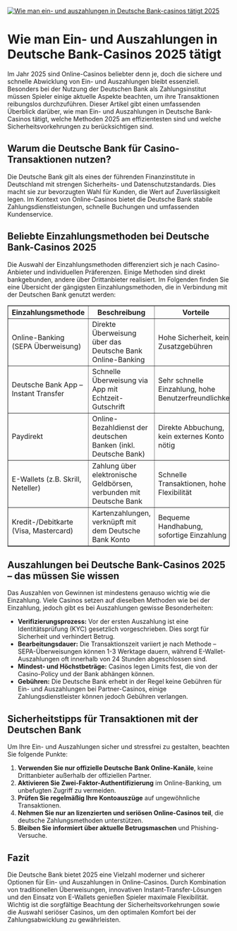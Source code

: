 [![Wie man ein- und auszahlungen in Deutsche Bank-casinos tätigt 2025](https://123-caf.pages.dev/gitsignup.png)](https://vrmoo.ru/Bt82HjjY)

<h1>Wie man Ein- und Auszahlungen in Deutsche Bank-Casinos 2025 tätigt</h1>  <p>Im Jahr 2025 sind Online-Casinos beliebter denn je, doch die sichere und schnelle Abwicklung von Ein- und Auszahlungen bleibt essenziell. Besonders bei der Nutzung der Deutschen Bank als Zahlungsinstitut müssen Spieler einige aktuelle Aspekte beachten, um ihre Transaktionen reibungslos durchzuführen. Dieser Artikel gibt einen umfassenden Überblick darüber, wie man Ein- und Auszahlungen in Deutsche Bank-Casinos tätigt, welche Methoden 2025 am effizientesten sind und welche Sicherheitsvorkehrungen zu berücksichtigen sind.</p>  <h2>Warum die Deutsche Bank für Casino-Transaktionen nutzen?</h2> <p>Die Deutsche Bank gilt als eines der führenden Finanzinstitute in Deutschland mit strengen Sicherheits- und Datenschutzstandards. Dies macht sie zur bevorzugten Wahl für Kunden, die Wert auf Zuverlässigkeit legen. Im Kontext von Online-Casinos bietet die Deutsche Bank stabile Zahlungsdienstleistungen, schnelle Buchungen und umfassenden Kundenservice.</p>  <h2>Beliebte Einzahlungsmethoden bei Deutsche Bank-Casinos 2025</h2> <p>Die Auswahl der Einzahlungsmethoden differenziert sich je nach Casino-Anbieter und individuellen Präferenzen. Einige Methoden sind direkt bankgebunden, andere über Drittanbieter realisiert. Im Folgenden finden Sie eine Übersicht der gängigsten Einzahlungsmethoden, die in Verbindung mit der Deutschen Bank genutzt werden:</p>  <table border="1" cellpadding="8" cellspacing="0" style="border-collapse: collapse; width: 100%;">   <thead>     <tr>       <th>Einzahlungsmethode</th>       <th>Beschreibung</th>       <th>Vorteile</th>       <th>Bearbeitungszeit</th>     </tr>   </thead>   <tbody>     <tr>       <td>Online-Banking (SEPA Überweisung)</td>       <td>Direkte Überweisung über das Deutsche Bank Online-Banking</td>       <td>Hohe Sicherheit, keine Zusatzgebühren</td>       <td>1-2 Werktage</td>     </tr>     <tr>       <td>Deutsche Bank App – Instant Transfer</td>       <td>Schnelle Überweisung via App mit Echtzeit-Gutschrift</td>       <td>Sehr schnelle Einzahlung, hohe Benutzerfreundlichkeit</td>       <td>Innerhalb von Minuten</td>     </tr>     <tr>       <td>Paydirekt</td>       <td>Online-Bezahldienst der deutschen Banken (inkl. Deutsche Bank)</td>       <td>Direkte Abbuchung, kein externes Konto nötig</td>       <td>In der Regel sofort</td>     </tr>     <tr>       <td>E-Wallets (z.B. Skrill, Neteller)</td>       <td>Zahlung über elektronische Geldbörsen, verbunden mit Deutsche Bank</td>       <td>Schnelle Transaktionen, hohe Flexibilität</td>       <td>Depending on wallet, meist innerhalb von Minuten</td>     </tr>     <tr>       <td>Kredit-/Debitkarte (Visa, Mastercard)</td>       <td>Kartenzahlungen, verknüpft mit dem Deutsche Bank Konto</td>       <td>Bequeme Handhabung, sofortige Einzahlung</td>       <td>Innerhalb von Sekunden</td>     </tr>   </tbody> </table>  <h2>Auszahlungen bei Deutsche Bank-Casinos 2025 – das müssen Sie wissen</h2> <p>Das Auszahlen von Gewinnen ist mindestens genauso wichtig wie die Einzahlung. Viele Casinos setzen auf dieselben Methoden wie bei der Einzahlung, jedoch gibt es bei Auszahlungen gewisse Besonderheiten:</p>  <ul>   <li><strong>Verifizierungsprozess:</strong> Vor der ersten Auszahlung ist eine Identitätsprüfung (KYC) gesetzlich vorgeschrieben. Dies sorgt für Sicherheit und verhindert Betrug.</li>   <li><strong>Bearbeitungsdauer:</strong> Die Transaktionszeit variiert je nach Methode – SEPA-Überweisungen können 1-3 Werktage dauern, während E-Wallet-Auszahlungen oft innerhalb von 24 Stunden abgeschlossen sind.</li>   <li><strong>Mindest- und Höchstbeträge:</strong> Casinos legen Limits fest, die von der Casino-Policy und der Bank abhängen können.</li>   <li><strong>Gebühren:</strong> Die Deutsche Bank erhebt in der Regel keine Gebühren für Ein- und Auszahlungen bei Partner-Casinos, einige Zahlungsdienstleister können jedoch Gebühren verlangen.</li> </ul>  <h2>Sicherheitstipps für Transaktionen mit der Deutschen Bank</h2> <p>Um Ihre Ein- und Auszahlungen sicher und stressfrei zu gestalten, beachten Sie folgende Punkte:</p>  <ol>   <li><strong>Verwenden Sie nur offizielle Deutsche Bank Online-Kanäle</strong>, keine Drittanbieter außerhalb der offiziellen Partner.</li>   <li><strong>Aktivieren Sie Zwei-Faktor-Authentifizierung</strong> im Online-Banking, um unbefugten Zugriff zu vermeiden.</li>   <li><strong>Prüfen Sie regelmäßig Ihre Kontoauszüge</strong> auf ungewöhnliche Transaktionen.</li>   <li><strong>Nehmen Sie nur an lizenzierten und seriösen Online-Casinos teil</strong>, die deutsche Zahlungsmethoden unterstützen.</li>   <li><strong>Bleiben Sie informiert über aktuelle Betrugsmaschen</strong> und Phishing-Versuche.</li> </ol>  <h2>Fazit</h2> <p>Die Deutsche Bank bietet 2025 eine Vielzahl moderner und sicherer Optionen für Ein- und Auszahlungen in Online-Casinos. Durch Kombination von traditionellen Überweisungen, innovativen Instant-Transfer-Lösungen und den Einsatz von E-Wallets genießen Spieler maximale Flexibilität. Wichtig ist die sorgfältige Beachtung der Sicherheitsvorkehrungen sowie die Auswahl seriöser Casinos, um den optimalen Komfort bei der Zahlungsabwicklung zu gewährleisten.</p>